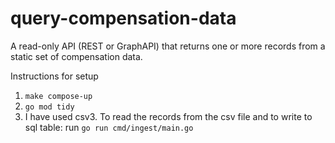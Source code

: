 # query-compensation-data
A read-only API (REST or GraphAPI) that returns one or more records from a static set of compensation data.

Instructions for setup
1. `make compose-up`
2. `go mod tidy`
3. I have used csv3. To read the records from the csv file and to write to sql table: run
    `go run cmd/ingest/main.go`
